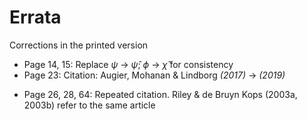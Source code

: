 # Errata

Corrections in the printed version

* Page 14, 15: Replace $\psi$ -> $\hat{\psi}$; $\phi$ -> $\hat{\chi}$ for
  consistency
* Page 23: Citation: Augier, Mohanan & Lindborg *(2017)* -> *(2019)*
- Page 26, 28, 64: Repeated citation. Riley & de Bruyn Kops (2003a, 2003b) refer to the
  same article
